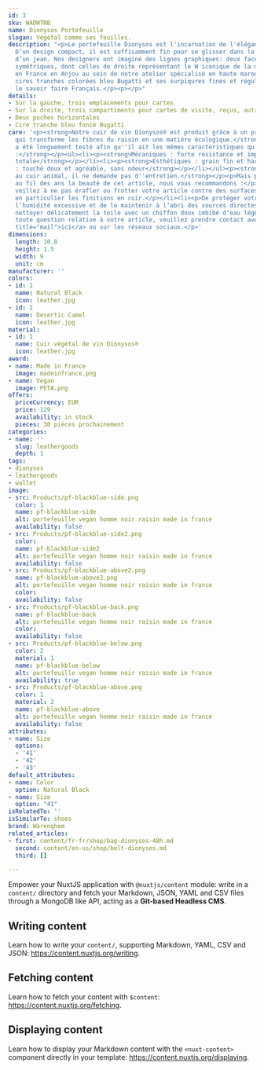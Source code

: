 ```yaml
---
id: 3
sku: WADWTNB
name: Dionysos Portefeuille
slogan: Végétal comme ses feuilles.
description: "<p>Le portefeuille Dionysos est l'incarnation de l'élégance décontractée.
  D’un design compact, il est suffisamment fin pour se glisser dans la poche arrière
  d’un jean. Nos designers ont imaginé des lignes graphiques: deux faces aux fentes
  symétriques, dont celles de droite représentant le W iconique de la marque.</p><p>Confectionné
  en France en Anjou au sein de notre atelier spécialisé en haute maroquinerie. Ses
  cires tranches colorées bleu Bugatti et ses surpiqures fines et régulières affirment
  le savoir faire Français.</p><p></p>"
details:
- Sur la gauche, trois emplacements pour cartes
- Sur la droite, trois compartiments pour cartes de visite, reçus, autres cartes
- Deux poches horizontales
- Cire tranche bleu foncé Bugatti
care: '<p><strong>Notre cuir de vin Dionysos® est produit grâce à un procédé innovant
  qui transforme les fibres du raisin en une matière écologique.</strong></p><p><strong>Il
  a été longuement testé afin qu''il ait les mêmes caractéristiques qu''un cuir traditionnel
  :</strong></p><ul><li><p><strong>Mécaniques : forte résistance et imperméabilité
  totale</strong></p></li><li><p><strong>Esthétiques : grain fin et harmonieux</strong></p></li><li><p><strong>Sensorielles
  : touché doux et agréable, sans odeur</strong></p></li></ul><p><strong>Contrairement
  au cuir animal, il ne demande pas d''entretien.</strong></p><p>Mais pour préserver
  au fil des ans la beauté de cet article, nous vous recommandons :</p><ul><li><p>De
  veillez à ne pas érafler ou frotter votre article contre des surfaces abrasives,
  en particulier les finitions en cuir.</p></li><li><p>De protéger votre article de
  l’humidité excessive et de le maintenir à l’abri des sources directes de chaleur.</p></li><li><p>De
  nettoyer délicatement la toile avec un chiffon doux imbibé d’eau légèrement savonneuse.</p></li></ul><p>Pour
  toute question relative à votre article, veuillez prendre contact avec nous <a href="mailto:hello@warenghem.com"
  title="mail">ici</a> ou sur les réseaux sociaux.</p>'
dimensions:
  length: 10.8
  height: 1.5
  width: 9
  unit: cm
manufacturer: ''
colors:
- id: 1
  name: Natural Black
  icon: leather.jpg
- id: 2
  name: Desertic Camel
  icon: leather.jpg
material:
- id: 1
  name: Cuir végétal de vin Dionysos®
  icon: leather.jpg
award:
- name: Made in France
  image: madeinfrance.png
- name: Vegan
  image: PETA.png
offers:
  priceCurrency: EUR
  price: 129
  availability: in stock
  pieces: 30 pièces prochainement
categories:
- name: ''
  slug: leathergoods
  depth: 1
tags:
- dionysos
- leathergoods
- wallet
image:
- src: Products/pf-blackblue-side.png
  color: 1
  name: pf-blackblue-side
  alt: portefeuille vegan homme noir raisin made in france
  availability: false
- src: Products/pf-blackblue-side2.png
  color: 
  name: pf-blackblue-side2
  alt: portefeuille vegan homme noir raisin made in france
  availability: false
- src: Products/pf-blackblue-above2.png
  name: pf-blackblue-above2.png
  alt: portefeuille vegan homme noir raisin made in france
  color: 
  availability: false
- src: Products/pf-blackblue-back.png
  name: pf-blackblue-back
  alt: portefeuille vegan homme noir raisin made in france
  color: 
  availability: false
- src: Products/pf-blackblue-below.png
  color: 2
  material: 1
  name: pf-blackblue-below
  alt: portefeuille vegan homme noir raisin made in france
  availability: true
- src: Products/pf-blackblue-above.png
  color: 1
  material: 2
  name: pf-blackblue-above
  alt: portefeuille vegan homme noir raisin made in france
  availability: false
attributes:
- name: Size
  options:
  - '41'
  - '42'
  - '43'
default_attributes:
- name: Color
  option: Natural Black
- name: Size
  option: "41"
isRelatedTo: ''
isSimilarTo: shoes
brand: Warenghem
related_articles:
- first: content/fr-fr/shop/bag-dionysos-48h.md
  second: content/en-us/shop/belt-dionysos.md
  third: []

---
```

Empower your NuxtJS application with `@nuxtjs/content` module: write in a `content/` directory and fetch your Markdown, JSON, YAML and CSV files through a MongoDB like API, acting as a **Git-based Headless CMS**.

## Writing content

Learn how to write your `content/`, supporting Markdown, YAML, CSV and JSON: https://content.nuxtjs.org/writing.

## Fetching content

Learn how to fetch your content with `$content`: https://content.nuxtjs.org/fetching.

## Displaying content

Learn how to display your Markdown content with the `<nuxt-content>` component directly in your template: https://content.nuxtjs.org/displaying.